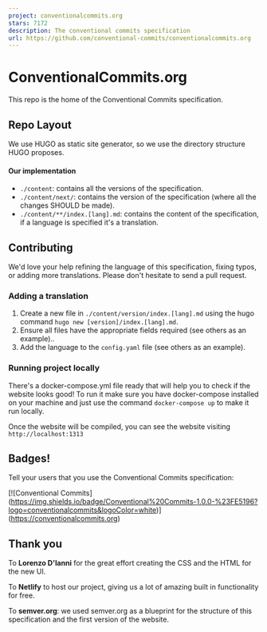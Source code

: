 ```yaml
---
project: conventionalcommits.org
stars: 7172
description: The conventional commits specification
url: https://github.com/conventional-commits/conventionalcommits.org
---
```


ConventionalCommits.org
=======================

This repo is the home of the Conventional Commits specification.

Repo Layout
-----------

We use HUGO as static site generator, so we use the directory structure HUGO proposes.

#### Our implementation

-   `./content`: contains all the versions of the specification.
-   `./content/next/`: contains the version of the specification (where all the changes SHOULD be made).
-   `./content/**/index.[lang].md`: contains the content of the specification, if a language is specified it's a translation.

Contributing
------------

We'd love your help refining the language of this specification, fixing typos, or adding more translations. Please don't hesitate to send a pull request.

### Adding a translation

1.  Create a new file in `./content/version/index.[lang].md` using the hugo command `hugo new [version]/index.[lang].md`.
2.  Ensure all files have the appropriate fields required (see others as an example)..
3.  Add the language to the `config.yaml` file (see others as an example).

### Running project locally

There's a docker-compose.yml file ready that will help you to check if the website looks good! To run it make sure you have docker-compose installed on your machine and just use the command `docker-compose up` to make it run locally.

Once the website will be compiled, you can see the website visiting `http://localhost:1313`

Badges!
-------

Tell your users that you use the Conventional Commits specification:

\[!\[Conventional Commits\](https://img.shields.io/badge/Conventional%20Commits-1.0.0-%23FE5196?logo=conventionalcommits&logoColor=white)\](https://conventionalcommits.org)

Thank you
---------

To **Lorenzo D'Ianni** for the great effort creating the CSS and the HTML for the new UI.

To **Netlify** to host our project, giving us a lot of amazing built in functionality for free.

To **semver.org**: we used semver.org as a blueprint for the structure of this specification and the first version of the website.
